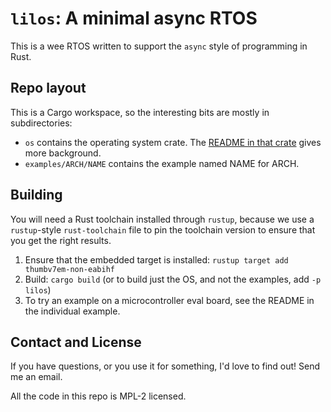 # `lilos`: A minimal async RTOS

This is a wee RTOS written to support the `async` style of programming in Rust.

## Repo layout

This is a Cargo workspace, so the interesting bits are mostly in subdirectories:

- `os` contains the operating system crate. The [README in that
  crate](https://github.com/cbiffle/lilos/blob/main/os/README.mkdn) gives more
  background.
- `examples/ARCH/NAME` contains the example named NAME for ARCH.

## Building

You will need a Rust toolchain installed through `rustup`, because we use a
`rustup`-style `rust-toolchain` file to pin the toolchain version to ensure that
you get the right results.

1. Ensure that the embedded target is installed: `rustup target add
   thumbv7em-non-eabihf`
2. Build: `cargo build` (or to build just the OS, and not the examples, add `-p
   lilos`)
3. To try an example on a microcontroller eval board, see the README in the
   individual example.

## Contact and License

If you have questions, or you use it for something, I'd love to find out! Send
me an email.

All the code in this repo is MPL-2 licensed.
